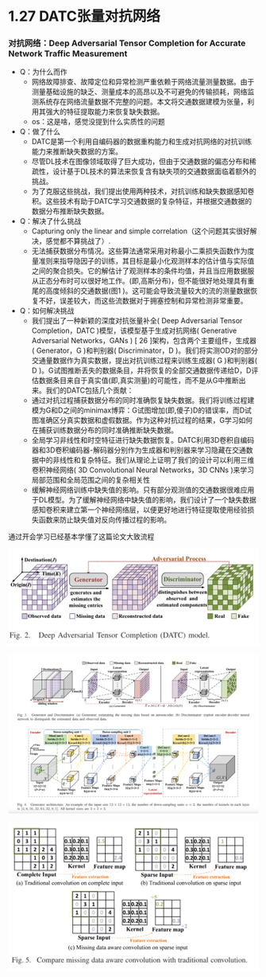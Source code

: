# 1.27 DATC张量对抗网络

### 对抗网络：Deep Adversarial Tensor Completion for Accurate Network Traffic Measurement

* Q：为什么而作
  * 网络故障排查、故障定位和异常检测严重依赖于网络流量测量数据。由于测量基础设施的缺乏、测量成本的高昂以及不可避免的传输损耗，网络监测系统存在网络流量数据不完整的问题。本文将交通数据建模为张量，利用其强大的特征提取能力来恢复缺失数据。
  * os：这是啥，感觉没提到什么实质性的问题
* Q：做了什么
  * DATC是第一个利用自编码器的数据重构能力和生成对抗网络的对抗训练能力来推断缺失数据的方案。
  * 尽管DL技术在图像领域取得了巨大成功，但由于交通数据的偏态分布和稀疏性，设计基于DL技术的算法来恢复含有缺失项的交通数据面临着额外的挑战。
  * 为了克服这些挑战，我们提出使用两种技术，对抗训练和缺失数据感知卷积。这些技术有助于DATC学习交通数据的复杂特征，并根据交通数据的数据分布推断缺失数据。
* Q：解决了什么挑战
  * Capturing only the linear and simple correlation（这个问题其实很好解决，感觉都不算挑战了）.
  * 无法捕获数据分布情况。这些算法通常采用对称最小二乘损失函数作为度量准则来指导隐因子的训练，其目标是最小化观测样本的估计值与实际值之间的聚合损失。它的解估计了观测样本的条件均值，并且当应用数据服从正态分布时可以很好地工作。(即,高斯分布)，但不能很好地处理具有重尾的高度倾斜的交通数据(图1 )。这可能会导致流量较大的流的测量数据恢复不好，误差较大，而这些流数据对于拥塞控制和异常检测非常重要。
* Q：如何解决挑战
  * 我们提出了一种新颖的深度对抗张量补全( Deep Adversarial Tensor Completion，DATC )模型，该模型基于生成对抗网络( Generative Adversarial Networks，GANs ) [ 26 ]架构，包含两个主要组件，生成器( Generator，G )和判别器( Discriminator，D )。我们将实测OD对的部分交通量数据作为真实数据，提出对抗训练过程来训练生成器( G )和判别器( D )。G试图推断丢失的数据条目，并将恢复的全部交通数据传递给D，D评估数据条目来自于真实值(即,真实测量)的可能性，而不是从G中推断出来。我们的DATC包括几个贡献：
  * 通过对抗过程捕获数据分布的同时准确恢复缺失数据。我们将训练过程建模为G和D之间的minimax博弈：G试图增加(即,傻子)D的错误率，而D试图准确区分真实数据和虚假数据。作为这种对抗过程的结果，G学习如何在捕获训练数据分布的同时准确推断缺失数据。
  * 全局学习非线性和时空特征进行缺失数据恢复。DATC利用3D卷积自编码器和3D卷积编码器-解码器分别作为生成器和判别器来学习隐藏在交通数据中的非线性和复杂特征。我们从理论上证明了我们的设计可以利用三维卷积神经网络( 3D Convolutional Neural Networks，3D CNNs )来学习局部范围和全局范围之间的复杂相关性
  * 缓解神经网络训练中缺失值的影响。只有部分观测值的交通数据很难应用于DL模型。为了缓解神经网络中缺失值的影响，我们设计了一个缺失数据感知卷积来建立第一个神经网络层，以便更好地进行特征提取使用经验损失函数来防止缺失值对反向传播过程的影响。





通过开会学习已经基本学懂了这篇论文大致流程

![image-20240129161459477](./assets/image-20240129161459477.png)

![image-20240129161514945](./assets/image-20240129161514945.png)

![image-20240129161534463](./assets/image-20240129161534463.png)